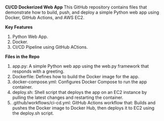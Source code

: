 ****CI/CD Dockerized Web App****
This GitHub repository contains files that demonstrate how to build, push, and deploy a simple Python web app using Docker, GitHub Actions, and AWS EC2.

****Key Features****
1. Python Web App.
2. Docker.
3. CI/CD Pipeline using GitHub ACtions.

****Files in the Repo****
1. app.py: A simple Python web app using the web.py framework that responds with a greeting.
2. Dockerfile: Defines how to build the Docker image for the app.
3. docker-compose.yml: Configures Docker Compose to run the app container.
4. deploy.sh: Shell script that deploys the app on an EC2 instance by pulling the latest changes and restarting the container.
5. .github/workflows/ci-cd.yml: GitHub Actions workflow that: Builds and pushes the Docker image to Docker Hub, then deploys it to EC2 using the deploy.sh script.
   
